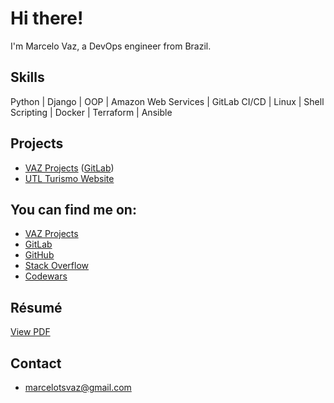 # Hi there!
I'm Marcelo Vaz, a DevOps engineer from Brazil.


## Skills
Python | Django | OOP | Amazon Web Services | GitLab CI/CD | Linux | Shell Scripting | Docker | Terraform | Ansible


## Projects
- [VAZ Projects](https://vazprojects.com) ([GitLab](https://gitlab.com/marcelotsvaz/vaz-projects))
- [UTL Turismo Website](https://utloperadora.com.br)


## You can find me on:
- [VAZ Projects](https://vazprojects.com)
- [GitLab](https://gitlab.com/marcelotsvaz)
- [GitHub](https://github.com/Marcelotsvaz)
- [Stack Overflow](https://stackoverflow.com/users/5283604/marcelotsvaz)
- [Codewars](https://www.codewars.com/users/Marcelotsvaz)


## Résumé
[View PDF](/static/resume.pdf)


## Contact
- marcelotsvaz@gmail.com